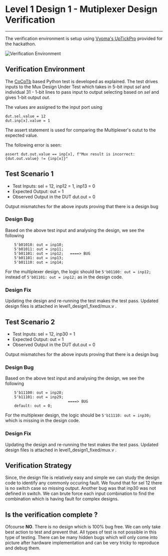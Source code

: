 # Level 1 Design 1 - Mutiplexer Design Verification
-------
The verification environment is setup using [Vyoma's UpTickPro](https://vyomasystems.com) provided for the hackathon.

![Verification Environment](/assets/)

## Verification Environment

The [CoCoTb](https://www.cocotb.org/) based Python test is developed as explained. The test drives inputs to the Mux Design Under Test which takes in 5-bit input *sel* and individual 31 - 1-bit lines to pass input to output selecting based on *sel* and gives 1-bit output *out*.

The values are assigned to the input port using 
```
dut.sel.value = 12
dut.inp[x].value = 1
```

The assert statement is used for comparing the Multiplexer's outut to the expected value.

The following error is seen:
```
assert dut.out.value == inp[x], f"Mux result is incorrect: {dut.out.value} != {inp[x]}"
```
## Test Scenario 1
- Test Inputs: sel = 12,	inp12 = 1,	inp13 = 0
- Expected Output: out = 1
- Observed Output in the DUT dut.out = 0

Output mismatches for the above inputs proving that there is a design bug

### Design Bug
Based on the above test input and analysing the design, we see the following

```
	5'b01010: out = inp10;
	5'b01011: out = inp11;
	5'b01101: out = inp12;   ====> BUG
	5'b01101: out = inp13;
	5'b01110: out = inp14;
```
For the multiplexer design, the logic should be ``5'b01100: out = inp12;`` instead of ``5'b01101: out = inp12;`` as in the design code.

### Design Fix
Updating the design and re-running the test makes the test pass.
Updated design files is attached in level1_design1_fixed/mux.v .

## Test Scenario 2
- Test Inputs: sel = 12,	inp30 = 1
- Expected Output: out = 1
- Observed Output in the DUT dut.out = 0

Output mismatches for the above inputs proving that there is a design bug

### Design Bug
Based on the above test input and analysing the design, we see the following

```
	5'b11100: out = inp28;
	5'b11101: out = inp29;
							====> BUG
	default: out = 0;
```
For the multiplexer design, the logic should be ``5'b11110: out = inp30;`` which is missing in the design code.

### Design Fix
Updating the design and re-running the test makes the test pass.
Updated design files is attached in level1_design1_fixed/mux.v .


## Verification Strategy
Since, the design file is relatively easy and simple we can study the design code to identify any commonly occuring fault. We found that for sel 12 there is no switch case so missing output. Another bug was that inp30 was not defined in switch. We can brute force each input combination to find the combination which is having fault for complex designs.

## Is the verification complete ?
Ofcourse **NO**. There is no design which is 100% bug free. We can only take best action to test and prevent that. All types of test is not possible in this type of testing. There can be many hidden bugs which will only come into picture after hardware implementation and can be very tricky to reproduce and debug them.